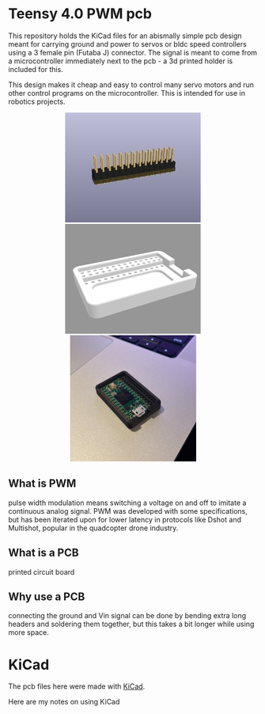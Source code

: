 # Teensy 4.0 PWM pcb

This repository holds the KiCad files for an abismally simple pcb design meant for carrying ground and power to servos or bldc speed controllers using a 3 female pin (Futaba J) connector. The signal is meant to come from a microcontroller immediately next to the pcb - a 3d printed holder is included for this.

This design makes it cheap and easy to control many servo motors and run other control programs on the microcontroller. This is intended for use in robotics projects.

<div align="center">
<img src="pcb/image.png" alt="PCB Image" height="222">
<img src="3d_print/image.png" alt="3D Print Image" height="222">
<img src="./no_pcb.JPG" alt="photo of 3dprint and teensy" height="255">
</div>

## What is PWM

pulse width modulation means switching a voltage on and off to imitate a continuous analog signal. PWM was developed with some specifications, but has been iterated upon for lower latency in protocols like Dshot and Multishot, popular in the quadcopter drone industry. 

## What is a PCB

printed circuit board

## Why use a PCB

connecting the ground and Vin signal can be done by bending extra long headers and soldering them together, but this takes a bit longer while using more space.

# KiCad

The pcb files here were made with [KiCad](https://www.kicad.org). 

Here are my notes on using KiCad